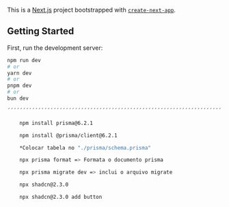 This is a [Next.js](https://nextjs.org) project bootstrapped with [`create-next-app`](https://nextjs.org/docs/app/api-reference/cli/create-next-app).

## Getting Started

First, run the development server:

```bash
npm run dev
# or
yarn dev
# or
pnpm dev
# or
bun dev

´´´´´´´´´´´´´´´´´´´´´´´´´´´´´´´´´´´´´´´´´´´´´´´´´´´´´´´´´´´´´´´´´´´´´´´´´´´´´´´´´´´´´´´´´´´´´´´´´´´´´´´´´´´´´´´´´´´´´´´´´´´´´´´´´´´´´´´´´´´´´´´´´´´´´´

    npm install prisma@6.2.1

    npm install @prisma/client@6.2.1

    *Colocar tabela no "./prisma/schema.prisma"

    npx prisma format => Formata o documento prisma

    npx prisma migrate dev => inclui o arquivo migrate

    npx shadcn@2.3.0

    npx shadcn@2.3.0 add button

```
